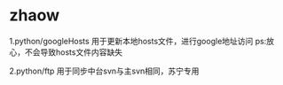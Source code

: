 # zhaow


1.python/googleHosts
    用于更新本地hosts文件，进行google地址访问
    ps:放心，不会导致hosts文件内容缺失

2.python/ftp
    用于同步中台svn与主svn相同，苏宁专用